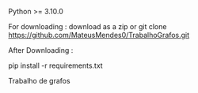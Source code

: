 Python >= 3.10.0

For downloading :
  download as a zip or
  git clone https://github.com/MateusMendes0/TrabalhoGrafos.git

After Downloading :

pip install -r requirements.txt

Trabalho de grafos
